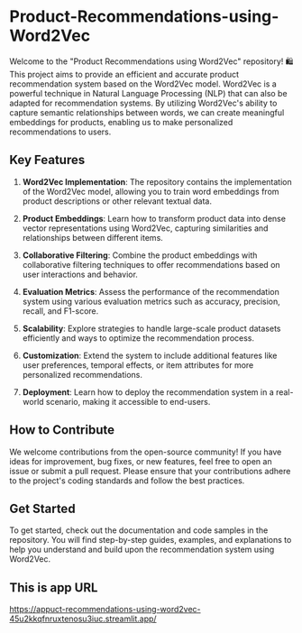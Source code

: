 # Product-Recommendations-using-Word2Vec
Welcome to the "Product Recommendations using Word2Vec" repository! 🛍️
This project aims to provide an efficient and accurate product recommendation system based on the Word2Vec model. Word2Vec is a powerful technique in Natural Language Processing (NLP) that can also be adapted for recommendation systems. By utilizing Word2Vec's ability to capture semantic relationships between words, we can create meaningful embeddings for products, enabling us to make personalized recommendations to users.

## Key Features

1. **Word2Vec Implementation**: The repository contains the implementation of the Word2Vec model, allowing you to train word embeddings from product descriptions or other relevant textual data.

2. **Product Embeddings**: Learn how to transform product data into dense vector representations using Word2Vec, capturing similarities and relationships between different items.

3. **Collaborative Filtering**: Combine the product embeddings with collaborative filtering techniques to offer recommendations based on user interactions and behavior.

4. **Evaluation Metrics**: Assess the performance of the recommendation system using various evaluation metrics such as accuracy, precision, recall, and F1-score.

5. **Scalability**: Explore strategies to handle large-scale product datasets efficiently and ways to optimize the recommendation process.

6. **Customization**: Extend the system to include additional features like user preferences, temporal effects, or item attributes for more personalized recommendations.

7. **Deployment**: Learn how to deploy the recommendation system in a real-world scenario, making it accessible to end-users.

## How to Contribute

We welcome contributions from the open-source community! If you have ideas for improvement, bug fixes, or new features, feel free to open an issue or submit a pull request. Please ensure that your contributions adhere to the project's coding standards and follow the best practices.

## Get Started

To get started, check out the documentation and code samples in the repository. You will find step-by-step guides, examples, and explanations to help you understand and build upon the recommendation system using Word2Vec.

## This is app URL
https://appuct-recommendations-using-word2vec-45u2kkqfnruxtenosu3iuc.streamlit.app/

